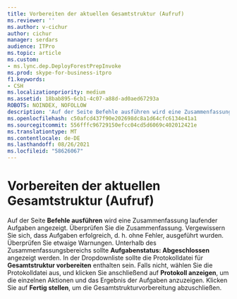 ```yaml
---
title: Vorbereiten der aktuellen Gesamtstruktur (Aufruf)
ms.reviewer: ''
ms.author: v-cichur
author: cichur
manager: serdars
audience: ITPro
ms.topic: article
ms.custom:
- ms.lync.dep.DeployForestPrepInvoke
ms.prod: skype-for-business-itpro
f1.keywords:
- CSH
ms.localizationpriority: medium
ms.assetid: 18bab895-6cb1-4c07-a88d-ad0aed67293a
ROBOTS: NOINDEX, NOFOLLOW
description: 'Auf der Seite Befehle ausführen wird eine Zusammenfassung laufender Aufgaben angezeigt. Überprüfen Sie die Zusammenfassung. Vergewissern Sie sich, dass Aufgaben erfolgreich, d. h. ohne Fehler, ausgeführt wurden. Überprüfen Sie etwaige Warnungen. Unterhalb des Zusammenfassungsbereichs sollte Aufgabenstatus: Abgeschlossen angezeigt werden. In der Dropdownliste sollte die Protokolldatei für Gesamtstruktur vorbereiten enthalten sein. Falls nicht, wählen Sie die Protokolldatei aus, und klicken Sie anschließend auf Protokoll anzeigen, um die einzelnen Aktionen und das Ergebnis der Aufgaben anzuzeigen. Klicken Sie auf Fertig stellen, um die Gesamtstrukturvorbereitung abzuschließen.'
ms.openlocfilehash: c50afcd437f90e202698dc8a1d64cfc6134e41a1
ms.sourcegitcommit: 556fffc96729150efcc04cd5d6069c402012421e
ms.translationtype: MT
ms.contentlocale: de-DE
ms.lasthandoff: 08/26/2021
ms.locfileid: "58626067"
---
```

# <a name="prepare-current-forrest-invoke"></a>Vorbereiten der aktuellen Gesamtstruktur (Aufruf)
 
Auf der Seite **Befehle ausführen** wird eine Zusammenfassung laufender Aufgaben angezeigt. Überprüfen Sie die Zusammenfassung. Vergewissern Sie sich, dass Aufgaben erfolgreich, d. h. ohne Fehler, ausgeführt wurden. Überprüfen Sie etwaige Warnungen. Unterhalb des Zusammenfassungsbereichs sollte **Aufgabenstatus: Abgeschlossen** angezeigt werden. In der Dropdownliste sollte die Protokolldatei für **Gesamtstruktur vorbereiten** enthalten sein. Falls nicht, wählen Sie die Protokolldatei aus, und klicken Sie anschließend auf **Protokoll anzeigen**, um die einzelnen Aktionen und das Ergebnis der Aufgaben anzuzeigen. Klicken Sie auf **Fertig stellen**, um die Gesamtstrukturvorbereitung abzuschließen.
  

